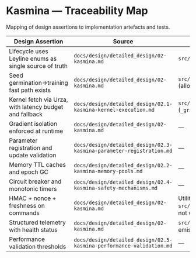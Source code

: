 # Kasmina — Traceability Map

Mapping of design assertions to implementation artefacts and tests.

| Design Assertion | Source | Implementation | Tests |
| --- | --- | --- | --- |
| Lifecycle uses Leyline enums as single source of truth | `docs/design/detailed_design/02-kasmina.md` | `src/esper/kasmina/lifecycle.py` | `tests/kasmina/test_lifecycle.py`, `tests/leyline/test_enum_alignment.py` |
| Seed germination→training fast path exists | `docs/design/detailed_design/02-kasmina.md` | `src/esper/kasmina/lifecycle.py` (allowed transitions) | `tests/kasmina/test_lifecycle.py` |
| Kernel fetch via Urza, with latency budget and fallback | `docs/design/detailed_design/02.1-kasmina-kernel-execution.md` | `src/esper/kasmina/seed_manager.py` (`_graft_seed`, `_load_fallback`) | `tests/kasmina/test_seed_manager.py` (latency/fallback), `tests/integration/test_control_loop.py` |
| Gradient isolation enforced at runtime | `docs/design/detailed_design/02-kasmina.md` | — | — |
| Parameter registration and update validation | `docs/design/detailed_design/02.3-kasmina-parameter-registration.md` | — | — |
| Memory TTL caches and epoch GC | `docs/design/detailed_design/02.2-kasmina-memory-pools.md` | — | — |
| Circuit breaker and monotonic timers | `docs/design/detailed_design/02.4-kasmina-safety-mechanisms.md` | — | — |
| HMAC + nonce + freshness on commands | `docs/design/detailed_design/02-kasmina.md` | Utility: `src/esper/security/signing.py`; not wired in Kasmina | — |
| Structured telemetry with health status | `docs/design/detailed_design/02-kasmina.md` | `src/esper/core/telemetry.py`; emissions in `seed_manager.py` | `tests/kasmina/test_seed_manager.py` (telemetry presence) |
| Performance validation thresholds | `docs/design/detailed_design/02.5-kasmina-performance-validation.md` | — | — |

